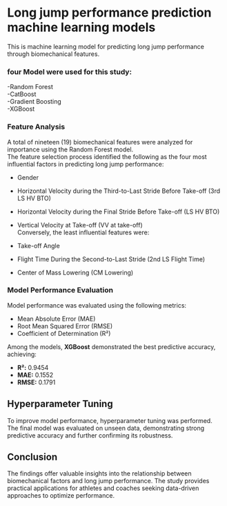 # Long jump performance prediction machine learning models<br>
This is machine learning model for predicting long jump performance through biomechanical features.<br>
###  four Model were used for this study:<br>
-Random Forest<br>
-CatBoost<br>
-Gradient Boosting<br>
-XGBoost<br>
### Feature Analysis<br>
A total of nineteen (19) biomechanical features were analyzed for importance using the Random Forest model.<br> The feature selection process identified the following as the four most influential factors in predicting long jump performance:<br>

- Gender<br>
- Horizontal Velocity during the Third-to-Last Stride Before Take-off (3rd LS HV BTO)<br>
- Horizontal Velocity during the Final Stride Before Take-off (LS HV BTO)<br>
- Vertical Velocity at Take-off (VV at take-off)<br>
Conversely, the least influential features were:<br>

- Take-off Angle<br>
- Flight Time During the Second-to-Last Stride (2nd LS Flight Time)<br>
- Center of Mass Lowering (CM Lowering)<br>
### Model Performance Evaluation<br>

Model performance was evaluated using the following metrics:<br>

- Mean Absolute Error (MAE)<br>
- Root Mean Squared Error (RMSE)<br>
- Coefficient of Determination (R²)<br>

Among the models, **XGBoost** demonstrated the best predictive accuracy, achieving:<br>

- **R²:** 0.9454<br>
- **MAE:** 0.1552<br>
- **RMSE:** 0.1791<br>

## Hyperparameter Tuning<br>

To improve model performance, hyperparameter tuning was performed. The final model was evaluated on unseen data, demonstrating strong predictive accuracy and further confirming its robustness.<br>

## Conclusion<br>

The findings offer valuable insights into the relationship between biomechanical factors and long jump performance. The study provides practical applications for athletes and coaches seeking data-driven approaches to optimize performance.






